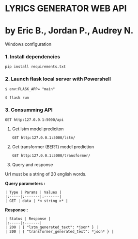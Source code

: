 # LYRICS GENERATOR WEB API 
# by Eric B., Jordan P., Audrey N.

Windows configuration


### 1. Install dependencies

<code>pip install requirements.txt</code>


### 2. Launch flask local server with Powershell

<code>$ env:FLASK_APP= "main"</code>

<code>$ flask run</code>



### 3. Consumming API

<code>GET http:127.0.0.1:5000/api</code>

1. Get lstm model prediciton

    <code>GET http:127.0.0.1:5000/lstm/<parameter></code>

2. Get transformer (BERT) model prediction 

    <code>GET http:127.0.0.1:5000/transformer/<parameter></code>

3. Query and response

Url <parameter> must be a string of 20 english words.

**Query parameters :**

    | Type | Params | Values |
    |:-----|:-------|:-------|
    | GET | data | *< string >* |


**Response :**

    | Status | Response |
    |:-----|:-------|
    | 200 | { "lstm_generated_text": *json* } |
    | 200 | { "transformer_generated_text": *json* } |

